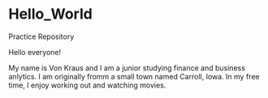 # Hello_World
Practice Repository

Hello everyone!

My name is Von Kraus and I am a junior studying finance and business anlytics.
I am originally fromm a small town named Carroll, Iowa.
In my free time, I enjoy working out and watching movies.
